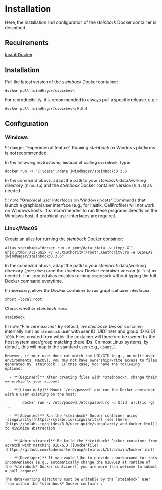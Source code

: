 # Installation

Here, the installation and configuration of the *steinbock* Docker container is described.

## Requirements

[Install Docker](https://docs.docker.com/get-docker/)

## Installation

Pull the latest version of the *steinbock* Docker container:

    docker pull jwindhager/steinbock

For reproducibility, it is recommended to always pull a specific release, e.g.:

    docker pull jwindhager/steinbock:0.3.6

## Configuration

### Windows

!!! danger "Experimental feature"
    Running *steinbock* on Windows platforms is not recommended.

In the following instructions, instead of calling `steinbock`, type:

    docker run -v "C:\data":/data jwindhager/steinbock:0.3.6

In the command above, adapt the path to your *steinbock* data/working directory (`C:\data`) and the *steinbock* Docker container version (`0.3.6`) as needed.

!!! note "Graphical user interfaces on Windows hosts"
    Commands that launch a graphical user interface (e.g., for Ilastik, CellProfiler) will not work on Windows hosts. It is recommended to run these programs directly on the Windows host, if graphical user interfaces are required.

### Linux/MacOS

Create an alias for running the *steinbock* Docker container:

    alias steinbock="docker run -v /mnt/data:/data -v /tmp/.X11-unix:/tmp/.X11-unix -v ~/.Xauthority:/root/.Xauthority:ro -e DISPLAY jwindhager/steinbock:0.3.6"

In the command above, adapt the path to your *steinbock* data/working directory (`/mnt/data`) and the *steinbock* Docker container version (`0.3.6`) as needed. The created alias enables running `steinbock` without typing the full Docker command everytime.

If necessary, allow the Docker container to run graphical user interfaces:

    xhost +local:root

Check whether *steinbock* runs:

    steinbock

!!! note "File permissions"
    By default, the *steinbock* Docker container internally runs as `steinbock` user with user ID (UID) `1000` and group ID (GID) `1000`. Files created from within the container will therefore be owned by the host system user/group matching these IDs. On most Linux systems, by default, this will map to the standard user (e.g., `ubuntu`). 
    
    However, if your user does not match the UID/GID (e.g., on multi-user environments, MacOS), you may not have ownership/write access to files generated by `steinbock`. In this case, you have the following options:

      - **[Beginner]** After creating files with *steinbock*, change their ownership to your account

      - **[Linux only]** Mount `/etc/passwd` and run the Docker container with a user existing on the host: 

            docker run -v /etc/passwd:/etc/passwd:ro -u $(id -u):$(id -g) ...

      - **[Advanced]** Run the *steinbock* Docker container using [singularity](https://sylabs.io/singularity/) (see [here](https://sylabs.io/guides/3.0/user-guide/singularity_and_docker.html)) to minimize abstraction


      - **[Administrator]** Re-build the *steinbock* Docker container from scratch with matching UID/GID ([Dockerfile](https://github.com/BodenmillerGroup/steinbock/blob/main/Dockerfile))

      - **[Developer]** If you would like to provide a workaround for this inconvenience (e.g., automatically change the UID/GID at runtime of the *steinbock* Docker container), you are more than welcome to submit a pull request!

    The data/working directory must be writable by the `steinbock` user from within the *steinbock* Docker container.
